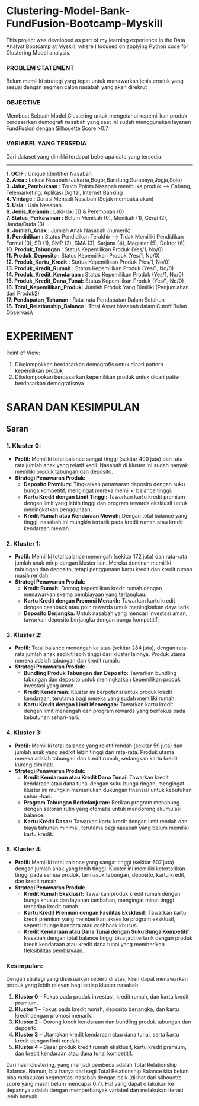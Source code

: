 # Clustering-Model-Bank-FundFusion-Bootcamp-Myskill
This project was developed as part of my learning experience in the Data Analyst Bootcamp at Myskill, where I focused on applying Python code for Clustering Model analysis.

### **PROBLEM STATEMENT**

Belum memiliki strategi yang tepat untuk menawarkan jenis produk yang sesuai dengan segmen calon nasabah yang akan direkrut

### **OBJECTIVE**

Membuat Sebuah Model Clustering untuk mengetahui kepemilikan produk berdasarkan demografi nasabah yang saat ini sudah menggunakan layanan FundFusion dengan Silhouette Score >0.7


### **VARIABEL YANG TERSEDIA**

Dari dataset yang dimiliki terdapat beberapa data yang tersedia:


---
**1. GCIF                     :** Unique Identifier Nasabah\
**2. Area                     :** Lokasi Nasabah (Jakarta,Bogor,Bandung,Surabaya,Jogja,Solo)\
**3. Jalur_Pembukaan          :** Touch Points Nasabah membuka produk --> Cabang, Telemarketing, Aplikasi Digital, Internet Banking\
**4. Vintage                  :** Durasi Menjadi Nasabah (Sejak membuka akun)\
**5. Usia                     :** Usia Nasabah\
**6. Jenis_Kelamin            :** Laki-laki (1) & Perempuan (0)\
**7. Status_Perkawinan        :** Belum Menikah (0), Menikah (1), Cerai (2), Janda/Duda (3)\
**8. Jumlah_Anak              :** Jumlah Anak Nasabah (numerik)\
**9. Pendidikan               :** Status Pendidikan Terakhir --> Tidak Memiliki Pendidikan Formal (0), SD (1), SMP (2), SMA (3), Sarjana (4), Magister (5), Doktor (6)\
**10. Produk_Tabungan         :** Status Kepemilikan Produk (Yes/1, No/0)\
**11. Produk_Deposito         :** Status Kepemilikan Produk (Yes/1, No/0)\
**12. Produk_Kartu_Kredit     :** Status Kepemilikan Produk (Yes/1, No/0)\
**13. Produk_Kredit_Rumah     :** Status Kepemilikan Produk (Yes/1, No/0)\
**14. Produk_Kredit_Kendaraan :** Status Kepemilikan Produk (Yes/1, No/0)\
**15. Produk_Kredit_Dana_Tunai:** Status Kepemilikan Produk (Yes/1, No/0)\
**16. Total_Kepemilikan_Produk:** Jumlah Produk Yang Dimiliki (Penjumlahan dari Produk2)\
**17. Pendapatan_Tahunan      :** Rata-rata Pendapatan Dalam Setahun\
**18. Total_Relationship_Balance :** Total Asset Nasabah dalam Cutoff Bulan Observasi\





# **EXPERIMENT**

Point of View:
1. Dikelompokkan berdasarkan demografis untuk dicari pattern kepemilikan produk
2. Dikelompookan berdasarkan kepemilikan produk untuk dicari patter berdasarkan demografisnya

# **SARAN DAN KESIMPULAN**

## Saran

### **1. Kluster 0:**
   - **Profil:** Memiliki total balance sangat tinggi (sekitar 400 juta) dan rata-rata jumlah anak yang relatif kecil. Nasabah di kluster ini sudah banyak memiliki produk tabungan dan deposito.
   - **Strategi Penawaran Produk:**
     - **Deposito Premium:** Tingkatkan penawaran deposito dengan suku bunga kompetitif, mengingat mereka memiliki balance tinggi.
     - **Kartu Kredit dengan Limit Tinggi:** Tawarkan kartu kredit premium dengan limit yang lebih tinggi dan program rewards eksklusif untuk meningkatkan penggunaan.
     - **Kredit Rumah atau Kendaraan Mewah:** Dengan total balance yang tinggi, nasabah ini mungkin tertarik pada kredit rumah atau kredit kendaraan mewah.

### **2. Kluster 1:**
   - **Profil:** Memiliki total balance menengah (sekitar 172 juta) dan rata-rata jumlah anak mirip dengan kluster lain. Mereka dominan memiliki tabungan dan deposito, tetapi penggunaan kartu kredit dan kredit rumah masih rendah.
   - **Strategi Penawaran Produk:**
     - **Kredit Rumah:** Dorong kepemilikan kredit rumah dengan menawarkan skema pembiayaan yang terjangkau.
     - **Kartu Kredit dengan Promosi Menarik:** Tawarkan kartu kredit dengan cashback atau poin rewards untuk meningkatkan daya tarik.
     - **Deposito Berjangka:** Untuk nasabah yang mencari investasi aman, tawarkan deposito berjangka dengan bunga kompetitif.

### **3. Kluster 2:**
   - **Profil:** Total balance menengah ke atas (sekitar 284 juta), dengan rata-rata jumlah anak sedikit lebih tinggi dari kluster lainnya. Produk utama mereka adalah tabungan dan kredit rumah.
   - **Strategi Penawaran Produk:**
     - **Bundling Produk Tabungan dan Deposito:** Tawarkan bundling tabungan dan deposito untuk meningkatkan kepemilikan produk investasi yang aman.
     - **Kredit Kendaraan:** Kluster ini berpotensi untuk produk kredit kendaraan, terutama bagi mereka yang sudah memiliki rumah.
     - **Kartu Kredit dengan Limit Menengah:** Tawarkan kartu kredit dengan limit menengah dan program rewards yang berfokus pada kebutuhan sehari-hari.

### **4. Kluster 3:**
   - **Profil:** Memiliki total balance yang relatif rendah (sekitar 59 juta) dan jumlah anak yang sedikit lebih tinggi dari rata-rata. Produk utama mereka adalah tabungan dan kredit rumah, sedangkan kartu kredit kurang diminati.
   - **Strategi Penawaran Produk:**
     - **Kredit Kendaraan atau Kredit Dana Tunai:** Tawarkan kredit kendaraan atau dana tunai dengan suku bunga ringan, mengingat kluster ini mungkin memerlukan dukungan finansial untuk kebutuhan sehari-hari.
     - **Program Tabungan Berkelanjutan:** Berikan program menabung dengan setoran rutin yang otomatis untuk mendorong akumulasi balance.
     - **Kartu Kredit Dasar:** Tawarkan kartu kredit dengan limit rendah dan biaya tahunan minimal, terutama bagi nasabah yang belum memiliki kartu kredit.

### **5. Kluster 4:**
   - **Profil:** Memiliki total balance yang sangat tinggi (sekitar 607 juta) dengan jumlah anak yang lebih tinggi. Kluster ini memiliki ketertarikan tinggi pada semua produk, termasuk tabungan, deposito, kartu kredit, dan kredit rumah.
   - **Strategi Penawaran Produk:**
     - **Kredit Rumah Eksklusif:** Tawarkan produk kredit rumah dengan bunga khusus dan layanan tambahan, mengingat minat tinggi terhadap kredit rumah.
     - **Kartu Kredit Premium dengan Fasilitas Eksklusif:** Tawarkan kartu kredit premium yang memberikan akses ke program eksklusif, seperti lounge bandara atau cashback khusus.
     - **Kredit Kendaraan atau Dana Tunai dengan Suku Bunga Kompetitif:** Nasabah dengan total balance tinggi bisa jadi tertarik dengan produk kredit kendaraan atau kredit dana tunai yang memberikan fleksibilitas pembiayaan.

### **Kesimpulan:**
Dengan strategi yang disesuaikan seperti di atas, klien dapat menawarkan produk yang lebih relevan bagi setiap kluster nasabah:

1. **Kluster 0** – Fokus pada produk investasi, kredit rumah, dan kartu kredit premium.
2. **Kluster 1** – Fokus pada kredit rumah, deposito berjangka, dan kartu kredit dengan promosi menarik.
3. **Kluster 2** – Dorong kredit kendaraan dan bundling produk tabungan dan deposito.
4. **Kluster 3** – Utamakan kredit kendaraan atau dana tunai, serta kartu kredit dengan limit rendah.
5. **Kluster 4** – Sasar produk kredit rumah eksklusif, kartu kredit premium, dan kredit kendaraan atau dana tunai kompetitif.

Dari hasil clustering, yang menjadi pembeda adalah Total Relationship Balance. Namun, bila hanya dari segi Total Relationship Balance kita belum bisa melakukan segmentasi nasabah dengan baik (dilihat dari silhouette score yang masih belum mencapai 0.7). Hal yang dapat dilakukan ke depannya adalah dengan memperbanyak variabel dan melakukan iterasi lebih banyak.

